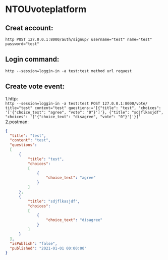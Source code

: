 # NTOUvoteplatform
## Creat account:<br />
  `http POST 127.0.0.1:8000/auth/signup/ username="test" name="test" password="test"`
    <br />
## Login command:<br />
  `http --session=loggin-in -a test:test method url request`
    <br />
## Create vote event:<br />
  1.http:<br />
  `http --session=loggin-in -a test:test POST 127.0.0.1:8000/vote/ title="test" content="test" questions:='[{"title": "test", "choices": '['{"choice_text": "agree", "vote": "0"}']'}, {"title": "sdjflkasjdf", "choices": '['{"choice_text": "disagree", "vote": "0"}']'}]'`
    <br />
  2.postman:<br />
  ```json
  {
    "title": "test",
    "content": "test",
    "questions": 
    [
        {
            "title": "test",
            "choices":
            [
                {
                    "choice_text": "agree"
                }
            ]
        },
        {
            "title": "sdjflkasjdf",
            "choices":
            [
                {
                    "choice_text": "disagree"
                }
            ]
        }
    ],
    "isPublish": "false",
    "published": "2021-01-01 00:00:00" 
}
```